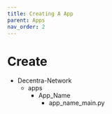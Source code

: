 ```yaml
---
title: Creating A App
parent: Apps
nav_order: 2
---
```


# Create
- Decentra-Network
  - apps
    - App_Name
      - app_name_main.py
